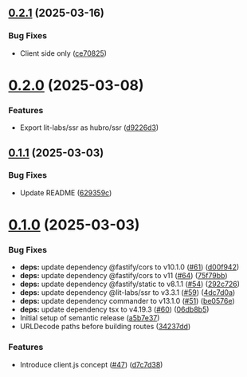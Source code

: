 ## [0.2.1](https://github.com/hubro-apparatus/hubro/compare/v0.2.0...v0.2.1) (2025-03-16)


### Bug Fixes

* Client side only ([ce70825](https://github.com/hubro-apparatus/hubro/commit/ce70825575e401092340347de4d0cc73879b8b33))

# [0.2.0](https://github.com/hubro-apparatus/hubro/compare/v0.1.1...v0.2.0) (2025-03-08)


### Features

* Export lit-labs/ssr as hubro/ssr ([d9226d3](https://github.com/hubro-apparatus/hubro/commit/d9226d33ebc35e2995efb026734522bf95e88097))

## [0.1.1](https://github.com/hubro-apparatus/hubro/compare/v0.1.0...v0.1.1) (2025-03-03)


### Bug Fixes

* Update README ([629359c](https://github.com/hubro-apparatus/hubro/commit/629359c1f7f99f12ea4cbc12a19cec8111f53e40))

# [0.1.0](https://github.com/hubro-apparatus/hubro/compare/v0.0.10...v0.1.0) (2025-03-03)


### Bug Fixes

* **deps:** update dependency @fastify/cors to v10.1.0 ([#61](https://github.com/hubro-apparatus/hubro/issues/61)) ([d00f942](https://github.com/hubro-apparatus/hubro/commit/d00f9428a6ea6903219f3ce7db462b7819446246))
* **deps:** update dependency @fastify/cors to v11 ([#64](https://github.com/hubro-apparatus/hubro/issues/64)) ([75f79bb](https://github.com/hubro-apparatus/hubro/commit/75f79bbc78eacd00413fc111997e0c30ae643228))
* **deps:** update dependency @fastify/static to v8.1.1 ([#54](https://github.com/hubro-apparatus/hubro/issues/54)) ([292c726](https://github.com/hubro-apparatus/hubro/commit/292c7263176145f1b677282fe41c9b92e69a97c1))
* **deps:** update dependency @lit-labs/ssr to v3.3.1 ([#59](https://github.com/hubro-apparatus/hubro/issues/59)) ([4dc7d0a](https://github.com/hubro-apparatus/hubro/commit/4dc7d0a5de647ca7cd659488d569cc107ff58a1b))
* **deps:** update dependency commander to v13.1.0 ([#51](https://github.com/hubro-apparatus/hubro/issues/51)) ([be0576e](https://github.com/hubro-apparatus/hubro/commit/be0576e8b0575ff9ee847eeb9c43954960416c4c))
* **deps:** update dependency tsx to v4.19.3 ([#60](https://github.com/hubro-apparatus/hubro/issues/60)) ([06db8b5](https://github.com/hubro-apparatus/hubro/commit/06db8b5887a8258005bdb827eb2496251527dbf6))
* Initial setup of semantic release ([a5b7e37](https://github.com/hubro-apparatus/hubro/commit/a5b7e377b3a6efbf83b28af3fbda711b242417d5))
* URLDecode paths before building routes ([34237dd](https://github.com/hubro-apparatus/hubro/commit/34237dd659b924a5df579b4989e4ffaadbb672f7))


### Features

* Introduce client.js concept ([#47](https://github.com/hubro-apparatus/hubro/issues/47)) ([d7c7d38](https://github.com/hubro-apparatus/hubro/commit/d7c7d388daa763d691e32c5bd99d9f97179ccbda))
